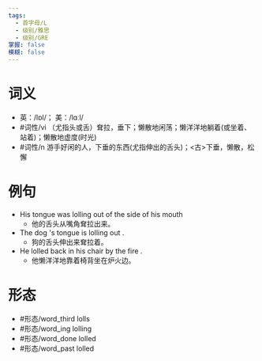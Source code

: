 ```yaml
---
tags:
  - 首字母/L
  - 级别/雅思
  - 级别/GRE
掌握: false
模糊: false
---
```

# 词义
- 英：/lɒl/； 美：/lɑːl/
- #词性/vi  （尤指头或舌）耷拉，垂下；懒散地闲荡；懒洋洋地躺着(或坐着、站着)；懒散地虚度(时光)
- #词性/n  游手好闲的人，下垂的东西(尤指伸出的舌头)；<古>下垂，懒散，松懈
# 例句
- His tongue was lolling out of the side of his mouth
	- 他的舌头从嘴角耷拉出来。
- The dog 's tongue is lolling out .
	- 狗的舌头伸出来耷拉着。
- He lolled back in his chair by the fire .
	- 他懒洋洋地靠着椅背坐在炉火边。
# 形态
- #形态/word_third lolls
- #形态/word_ing lolling
- #形态/word_done lolled
- #形态/word_past lolled
